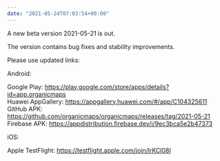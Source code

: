 ```yaml
---
date: "2021-05-24T07:03:54+00:00"
---
```


A new beta version 2021-05-21 is out.  
  
The version contains bug fixes and stability improvements.   
  
Please use updated links:  
  
  
Android:  
  
Google Play: <https://play.google.com/store/apps/details?id=app.organicmaps>  
Huawei AppGallery: <https://appgallery.huawei.com/#/app/C104325611>  
GitHub APK: <https://github.com/organicmaps/organicmaps/releases/tag/2021-05-21>  
Firebase APK: <https://appdistribution.firebase.dev/i/9ec3bca5e2b47373>  
  
iOS:  
  
Apple TestFlight: <https://testflight.apple.com/join/lrKCl08I>